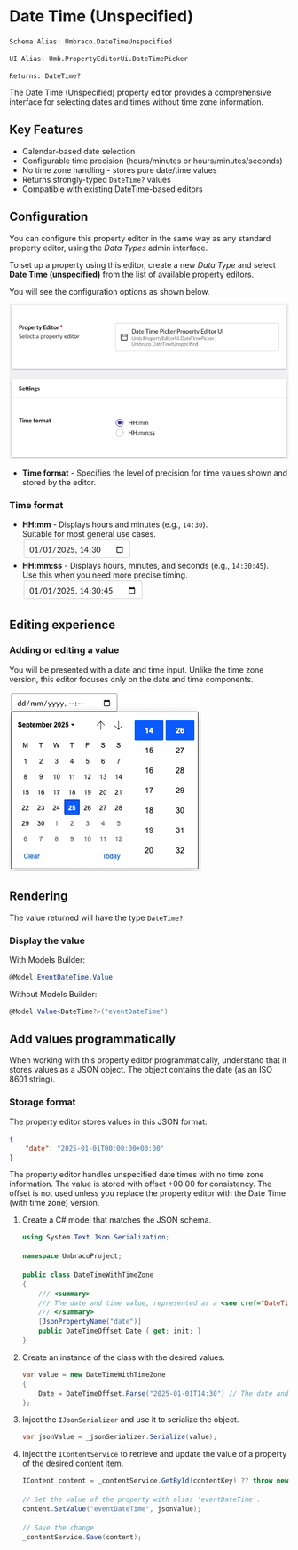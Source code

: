 # Date Time (Unspecified)

`Schema Alias: Umbraco.DateTimeUnspecified`

`UI Alias: Umb.PropertyEditorUi.DateTimePicker`

`Returns: DateTime?`

The Date Time (Unspecified) property editor provides a comprehensive interface for selecting dates and times without time zone information.

## Key Features

- Calendar-based date selection
- Configurable time precision (hours/minutes or hours/minutes/seconds)
- No time zone handling - stores pure date/time values
- Returns strongly-typed `DateTime?` values
- Compatible with existing DateTime-based editors

## Configuration
You can configure this property editor in the same way as any standard property editor, using the *Data Types* admin interface.

To set up a property using this editor, create a new *Data Type* and select **Date Time (unspecified)** from the list of available property editors.

You will see the configuration options as shown below.

![Date Time Unspecified property editor configuration](../built-in-umbraco-property-editors/images/date-time-unspecified-property-editor-config.png)

- **Time format** - Specifies the level of precision for time values shown and stored by the editor.

### Time format

- **HH:mm** - Displays hours and minutes (e.g., `14:30`).  
Suitable for most general use cases.  
![Date Time Unspecified property editor showing time format in HH:mm format (hours and minutes only)](../built-in-umbraco-property-editors/images/date-time-time-format-hhmm.png)
- **HH:mm:ss** - Displays hours, minutes, and seconds (e.g., `14:30:45`).  
Use this when you need more precise timing.  
![Date Time Unspecified property editor showing time format in HH:mm:ss format (hours, minutes, and seconds)](../built-in-umbraco-property-editors/images/date-time-time-format-hhmmss.png)

## Editing experience

### Adding or editing a value

You will be presented with a date and time input. Unlike the time zone version, this editor focuses only on the date and time components.

![Date Time Unspecified property editor interface](../built-in-umbraco-property-editors/images/date-time-unspecified-editor.png)

## Rendering

The value returned will have the type `DateTime?`.

### Display the value

With Models Builder:
```csharp
@Model.EventDateTime.Value
```

Without Models Builder:
```csharp
@Model.Value<DateTime?>("eventDateTime")
```

## Add values programmatically

When working with this property editor programmatically, understand that it stores values as a JSON object. The object contains the date (as an ISO 8601 string).

### Storage format

The property editor stores values in this JSON format:
```json
{
    "date": "2025-01-01T00:00:00+00:00"
}
```

The property editor handles unspecified date times with no time zone information. The value is stored with offset +00:00 for consistency. The offset is not used unless you replace the property editor with the Date Time (with time zone) version.

1. Create a C# model that matches the JSON schema.

    ```csharp
    using System.Text.Json.Serialization;

    namespace UmbracoProject;

    public class DateTimeWithTimeZone
    {
        /// <summary>
        /// The date and time value, represented as a <see cref="DateTimeOffset"/>.
        /// </summary>
        [JsonPropertyName("date")]
        public DateTimeOffset Date { get; init; }
    }
    ```

2. Create an instance of the class with the desired values.
    ```csharp
    var value = new DateTimeWithTimeZone
    {
        Date = DateTimeOffset.Parse("2025-01-01T14:30") // The date and time value to store.
    };
    ```
3. Inject the `IJsonSerializer` and use it to serialize the object.
    ```csharp
    var jsonValue = _jsonSerializer.Serialize(value);
    ```
4. Inject the `IContentService` to retrieve and update the value of a property of the desired content item.
    ```csharp
    IContent content = _contentService.GetById(contentKey) ?? throw new Exception("Content not found");

    // Set the value of the property with alias 'eventDateTime'. 
    content.SetValue("eventDateTime", jsonValue);

    // Save the change
    _contentService.Save(content);
    ```
